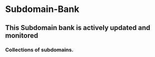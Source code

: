 # Subdomain-Bank

## This Subdomain bank is actively updated and monitored

### Collections of subdomains.
